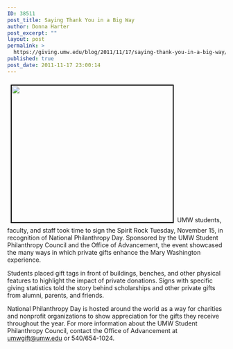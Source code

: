 ```yaml
---
ID: 38511
post_title: Saying Thank You in a Big Way
author: Donna Harter
post_excerpt: ""
layout: post
permalink: >
  https://giving.umw.edu/blog/2011/11/17/saying-thank-you-in-a-big-way/
published: true
post_date: 2011-11-17 23:00:14
---
```

<a href="https://giving.umw.edu/wp-content/uploads/2011/11/web-465-IMG_1448.jpg"><img class="alignleft size-full wp-image-38521" style="margin: 8px;border: black 2px solid" src="https://giving.umw.edu/wp-content/uploads/2011/11/web-465-IMG_1448.jpg" alt="" width="372" height="316" /></a>UMW students, faculty, and staff took time to sign the Spirit Rock Tuesday, November 15, in recognition of National Philanthropy Day. Sponsored by the UMW Student Philanthropy Council and the Office of Advancement, the event showcased the many ways in which private gifts enhance the Mary Washington experience.

Students placed gift tags in front of buildings, benches, and other physical features to highlight the impact of private donations. Signs with specific giving statistics told the story behind scholarships and other private gifts from alumni, parents, and friends.

National Philanthropy Day is hosted around the world as a way for charities and nonprofit organizations to show appreciation for the gifts they receive throughout the year. For more information about the UMW Student Philanthropy Council, contact the Office of Advancement at umwgift@umw.edu or 540/654-1024.